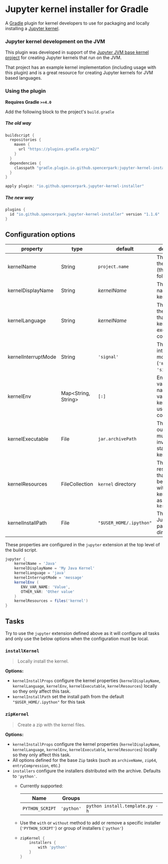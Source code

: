 # Jupyter kernel installer for Gradle

A [Gradle](https://gradle.org/) plugin for kernel developers to use for packaging and locally installing a [Jupyter kernel](http://jupyter.readthedocs.io/en/latest/projects/kernels.html).

### Jupyter kernel development on the JVM

This plugin was developed in support of the [Jupyter JVM base kernel project](https://github.com/SpencerPark/jupyter-jvm-basekernel) for creating Jupyter kernels that run on the JVM.

That project has an example kernel implementation (including usage with this plugin) and is a great resource for creating Jupyter kernels for JVM based languages.

### Using the plugin

**Requires Gradle `>=4.0`**

Add the following block to the project's `build.gradle`

##### The old way

```gradle
buildscript {
  repositories {
    maven {
      url "https://plugins.gradle.org/m2/"
    }
  }
  dependencies {
    classpath "gradle.plugin.io.github.spencerpark:jupyter-kernel-installer:1.1.6"
  }
}

apply plugin: "io.github.spencerpark.jupyter-kernel-installer"
```

##### The new way

```gradle
plugins {
  id "io.github.spencerpark.jupyter-kernel-installer" version "1.1.6"
}
```

## Configuration options

| **property**        | **type**            | **default**             | **description**                                                                    |
|---------------------|---------------------|-------------------------|------------------------------------------------------------------------------------|
| kernelName          | String              | `project.name`          | The name of the kernel (the kernel folder)                                         |
| kernelDisplayName   | String              | _kernelName_            | The display name of the kernel                                                     |
| kernelLanguage      | String              | _kernelName_            | The name of the language that the kernel can execute code in                       |
| kernelInterruptMode | String              | `'signal'`              | The desired interrupt mode (`'message'` or `'signal'`)                             |
| kernelEnv           | Map<String, String> | `[:]`                   | Environment variable names and values that a kernel may use for configuration      |
| kernelExecutable    | File                | `jar.archivePath`       | The build output that must be invoked to start the kernel                          |
| kernelResources     | FileCollection      | `kernel` directory      | The resources that should be included with the kernel such as a `kernel.js`        |
| kernelInstallPath   | File                | `"$USER_HOME/.ipython"` | The path to a Jupyter data path directory                                          |

These properties are configured in the `jupyter` extension at the top level of the build script.

```gradle
jupyter {
    kernelName = 'Java'
    kernelDisplayName = 'My Java Kernel'
    kernelLanguage = 'java'
    kernelInterruptMode = 'message'
    kernelEnv (
       ENV_VAR_NAME: 'Value',
       OTHER_VAR: 'Other value'
    )
    kernelResources = files('kernel')
}
```

## Tasks

Try to use the `jupyter` extension defined above as it will configure all tasks and only use the below options when the configuration must be local.

### `installKernel`
>   Locally install the kernel.

**Options:**

*   `kernelInstallProps` configure the kernel properties (`kernelDisplayName`, `kernelLanguage`, `kernelEnv`, `kernelExecutable`, `kernelResources`) locally so they only affect this task.
*   `kernelInstallPath` set the install path from the default `"$USER_HOME/.ipython"` for this task

### `zipKernel`
>   Create a zip with the kernel files.

**Options:**

*   `kernelInstallProps` configure the kernel properties (`kernelDisplayName`, `kernelLanguage`, `kernelEnv`, `kernelExecutable`, `kernelResources`) locally so they only affect this task.
*   All options defined for the base `Zip` tasks (such as `archiveName`, `zip64`, `entryCompression`, etc.)
*   `installers` configure the installers distributed with the archive. Defaults to `'python'`.
    *   Currently supported:

        | Name            | Groups     |                        |
        |-----------------|------------| -----------------------|
        | `PYTHON_SCRIPT` | `'python'` | `python install.template.py -h` |
    *   Use the `with` or `without` method to add or remove a specific installer (`'PYTHON_SCRIPT'`) or group of installers (`'python'`)
    *   ```gradle
        zipKernel {
            installers {
                with 'python'
            }
        }
        ```

